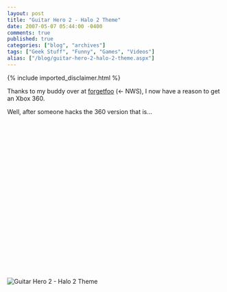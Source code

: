 ```yaml
---
layout: post
title: "Guitar Hero 2 - Halo 2 Theme"
date: 2007-05-07 05:44:00 -0400
comments: true
published: true
categories: ["blog", "archives"]
tags: ["Geek Stuff", "Funny", "Games", "Videos"]
alias: ["/blog/guitar-hero-2-halo-2-theme.aspx"]
---
```

<!-- more -->
{% include imported_disclaimer.html %}
<P>Thanks to my buddy over at <A class="" href="http://www.forgetfoo.com/?blogid=8061" target=_blank mce_href="http://www.forgetfoo.com/?blogid=8061">forgetfoo</A>&nbsp;(&lt;- NWS), I now have a reason to get an Xbox 360.</P>
<P>Well, after someone hacks the 360 version that is...</P>
<P>
<OBJECT height=350 width=425><PARAM NAME="movie" VALUE="http://www.youtube.com/v/CBIMres9WmI"><PARAM NAME="wmode" VALUE="transparent">
<embed src="http://www.youtube.com/v/CBIMres9WmI" mce_src="http://www.youtube.com/v/CBIMres9WmI" type="application/x-shockwave-flash" wmode="transparent" width="425" height="350"></embed></OBJECT></P>
<P><img alt='Guitar Hero 2 - Halo 2 Theme' src='http://www.forgetfoo.com/images/blog/m-6608.jpg'/></P>
